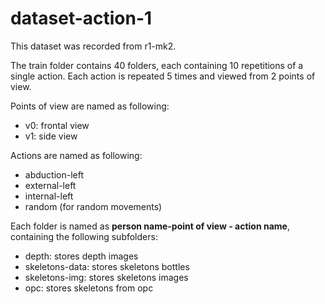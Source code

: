 # dataset-action-1

This dataset was recorded from r1-mk2.

The train folder contains 40 folders, each containing 10 repetitions of a single action. Each action is repeated 5 times and viewed from 2 points of view.

Points of view are named as following:
* v0: frontal view
* v1: side view

Actions are named as following:
* abduction-left
* external-left
* internal-left
* random (for random movements)
 
Each folder is named as **person name-point of view - action name**, containing the following subfolders:
* depth: stores depth images 
* skeletons-data: stores skeletons bottles
* skeletons-img: stores skeletons images
* opc: stores skeletons from opc
